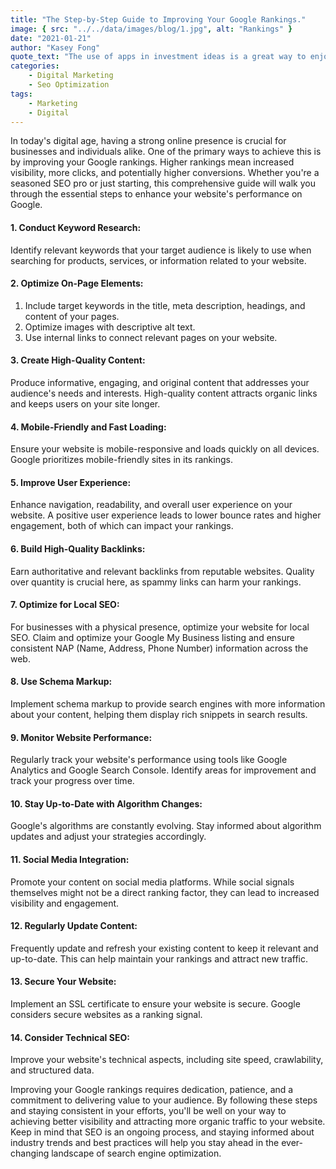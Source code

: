 ```yaml
---
title: "The Step-by-Step Guide to Improving Your Google Rankings."
image: { src: "../../data/images/blog/1.jpg", alt: "Rankings" }
date: "2021-01-21"
author: "Kasey Fong"
quote_text: "The use of apps in investment ideas is a great way to enjoy the convenience."
categories:
    - Digital Marketing
    - Seo Optimization
tags:
    - Marketing
    - Digital
---
```


In today's digital age, having a strong online presence is crucial for businesses and individuals alike. One of the primary ways to achieve this is by improving your Google rankings. Higher rankings mean increased visibility, more clicks, and potentially higher conversions. Whether you're a seasoned SEO pro or just starting, this comprehensive guide will walk you through the essential steps to enhance your website's performance on Google.

#### 1. Conduct Keyword Research:

Identify relevant keywords that your target audience is likely to use when searching for products, services, or information related to your website.

#### 2. Optimize On-Page Elements:

1. Include target keywords in the title, meta description, headings, and content of your pages.
2. Optimize images with descriptive alt text.
3. Use internal links to connect relevant pages on your website.

#### 3.  Create High-Quality Content:
Produce informative, engaging, and original content that addresses your audience's needs and interests. High-quality content attracts organic links and keeps users on your site longer.

#### 4. Mobile-Friendly and Fast Loading:
Ensure your website is mobile-responsive and loads quickly on all devices. Google prioritizes mobile-friendly sites in its rankings.

#### 5. Improve User Experience:
Enhance navigation, readability, and overall user experience on your website. A positive user experience leads to lower bounce rates and higher engagement, both of which can impact your rankings.

#### 6. Build High-Quality Backlinks:
Earn authoritative and relevant backlinks from reputable websites. Quality over quantity is crucial here, as spammy links can harm your rankings.

#### 7. Optimize for Local SEO:
For businesses with a physical presence, optimize your website for local SEO. Claim and optimize your Google My Business listing and ensure consistent NAP (Name, Address, Phone Number) information across the web.

#### 8. Use Schema Markup:
Implement schema markup to provide search engines with more information about your content, helping them display rich snippets in search results.

#### 9. Monitor Website Performance:
Regularly track your website's performance using tools like Google Analytics and Google Search Console. Identify areas for improvement and track your progress over time.

#### 10. Stay Up-to-Date with Algorithm Changes:
Google's algorithms are constantly evolving. Stay informed about algorithm updates and adjust your strategies accordingly.

#### 11. Social Media Integration:
Promote your content on social media platforms. While social signals themselves might not be a direct ranking factor, they can lead to increased visibility and engagement.

#### 12. Regularly Update Content:
Frequently update and refresh your existing content to keep it relevant and up-to-date. This can help maintain your rankings and attract new traffic.

#### 13. Secure Your Website:
Implement an SSL certificate to ensure your website is secure. Google considers secure websites as a ranking signal.

#### 14. Consider Technical SEO:
Improve your website's technical aspects, including site speed, crawlability, and structured data.

Improving your Google rankings requires dedication, patience, and a commitment to delivering value to your audience. By following these steps and staying consistent in your efforts, you'll be well on your way to achieving better visibility and attracting more organic traffic to your website. Keep in mind that SEO is an ongoing process, and staying informed about industry trends and best practices will help you stay ahead in the ever-changing landscape of search engine optimization.